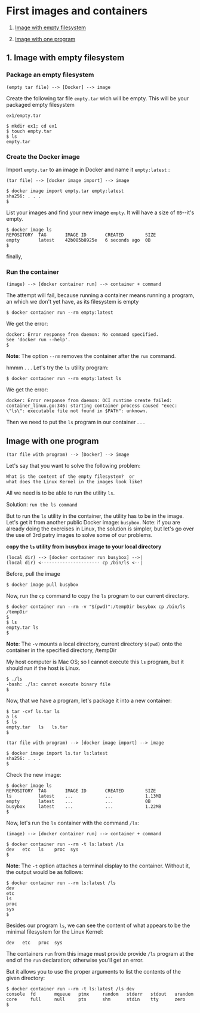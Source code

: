 # First images and containers

1. [Image with empty filesystem](https://github.com/irisqaz/practice-docker/blob/master/README.md#image-with-empty-filesystem)

2. [Image with one program](https://github.com/irisqaz/practice-docker/blob/master/README.md#image-with-one-program)

## 1. Image with empty filesystem



### Package an empty filesystem

```
(empty tar file) --> [Docker] --> image
```

Create the following tar file `empty.tar` wich will be empty.  This will be your packaged empty filesystem

`ex1/empty.tar`

```shell
$ mkdir ex1; cd ex1
$ touch empty.tar
$ ls
empty.tar
```

### Create the Docker image

Import `empty.tar` to an image in Docker and name it `empty:latest` :

```
(tar file) --> [docker image import] --> image

$ docker image import empty.tar empty:latest
sha256: . . .
$
```

List your images and find your new image `empty`.  It will have a size of `0B`--it's empty.

```
$ docker image ls
REPOSITORY  TAG       IMAGE ID       CREATED        SIZE
empty       latest    42b085b8925e   6 seconds ago  0B
$
```

finally,

### Run the container

```
(image) --> [docker container run] --> container + command
```

The attempt will fail, because running a container means running
a program, an which we don't yet have, as its filesystem is empty

```shell
$ docker container run --rm empty:latest
```

We get the error:

```
docker: Error response from daemon: No command specified.
See 'docker run --help'.
$
```

**Note**: The option `--rm` removes the container after the `run` command.

hmmm . . . Let's try the `ls` utility program:

```shell
$ docker container run --rm empty:latest ls
```

We get the error:

```shell
docker: Error response from daemon: OCI runtime create failed:
container_linux.go:346: starting container process caused "exec:
\"ls\": executable file not found in $PATH": unknown.
```

Then we need to put the `ls` program in our container . . .

## Image with one program

```
(tar file with program) --> [Docker] --> image
```

Let's say that you want to solve the following problem:

```
What is the content of the empty filesystem?  or 
what does the Linux Kernel in the images look like?
```

All we need is  to be able to run the utility `ls`.

Solution:
`run the ls command`

But to run the `ls` utility in the container, the utility has to be in the image.  Let's get it from another public Docker image: `busybox`.  Note: if you are already doing the exercises in Linux, the solution is simpler, but let's go over the use of 3rd patry images to solve some of our problems.

**copy the `ls` utility from busybox image to your local directory**

```
(local dir) --> [docker container run busybox] -->|
(local dir) <---------------------- cp /bin/ls <--|
```

Before, pull the image

```shell
$ docker image pull busybox
```

Now, run the `cp` command to copy the `ls` program to our current directory.

```shell
$ docker container run --rm -v "$(pwd)":/tempDir busybox cp /bin/ls /tempDir
$
$ ls
empty.tar ls
$
```

**Note**: The `-v` mounts a local directory, current directory `$(pwd)` onto the container in the specified directory, /tempDir 


My host computer is Mac OS; so I cannot execute this `ls` program, but it should run if the host is Linux.

```shell
$ ./ls
-bash: ./ls: cannot execute binary file
$
```

Now, that we have a program, let's package it into a new container:


```
$ tar -cvf ls.tar ls
a ls
$ ls
empty.tar   ls   ls.tar
$
```

```
(tar file with program) --> [docker image import] --> image

$ docker image import ls.tar ls:latest
sha256: . . .
$
```

Check the new image:

```shell
$ docker image ls
REPOSITORY  TAG       IMAGE ID       CREATED        SIZE
ls          latest    ...            ...            1.13MB
empty       latest    ...            ...            0B
busybox     latest    ...            ...            1.22MB
$
```


Now, let's run the `ls` container with the command `/ls`:

```
(image) --> [docker container run] --> container + command

$ docker container run --rm -t ls:latest /ls
dev   etc   ls    proc  sys
$
```

**Note**: The `-t` option attaches a terminal display to the container.  Without it, the output would be as follows:

```shell
$ docker container run --rm ls:latest /ls
dev
etc
ls
proc
sys
$
```

Besides our program `ls`, we can see the content of what appears to be the minimal filesystem for the Linux Kernel:

```
dev   etc   proc  sys
```

The containers `run` from this image must provide provide `/ls` program at the end of the `run` declaration; otherwise you'll get an error.

But it allows you to use the proper arguments to list the contents of the given directory:

```
$ docker container run --rm -t ls:latest /ls dev
console  fd       mqueue   ptmx     random   stderr   stdout   urandom
core     full     null     pts      shm      stdin    tty      zero
$
```

